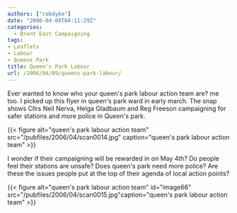 ```yaml
---
authors: ["robdyke"]
date: "2006-04-09T04:11:29Z"
categories:
  - Brent East Campaigning
tags:
- Leaflets
- Labour
- Queens Park
title: Queen's Park Labour
url: /2006/04/09/queens-park-labour/
---
```

Ever wanted to know who your queen's park labour action team are? me too. I picked up this flyer in queen's park ward in early march. The snap shows Cllrs Neil Nerva, Helga Gladbaum and Reg Freeson campaigning for safer stations and more police in Queen's park.

{{< figure alt="queen's park labour action team" src="/pubfiles/2006/04/scan0014.jpg" caption="queen's park labour action team" >}}

I wonder if their campaigning will be rewarded in on May 4th? Do people feel their stations are unsafe? Does queen's park need more police? Are these the issues people put at the top of their agenda of local action points?

{{< figure alt="queen's park labour action team" id="image66" src="/pubfiles/2006/04/scan0015.jpg"caption="queen's park labour action team" >}}